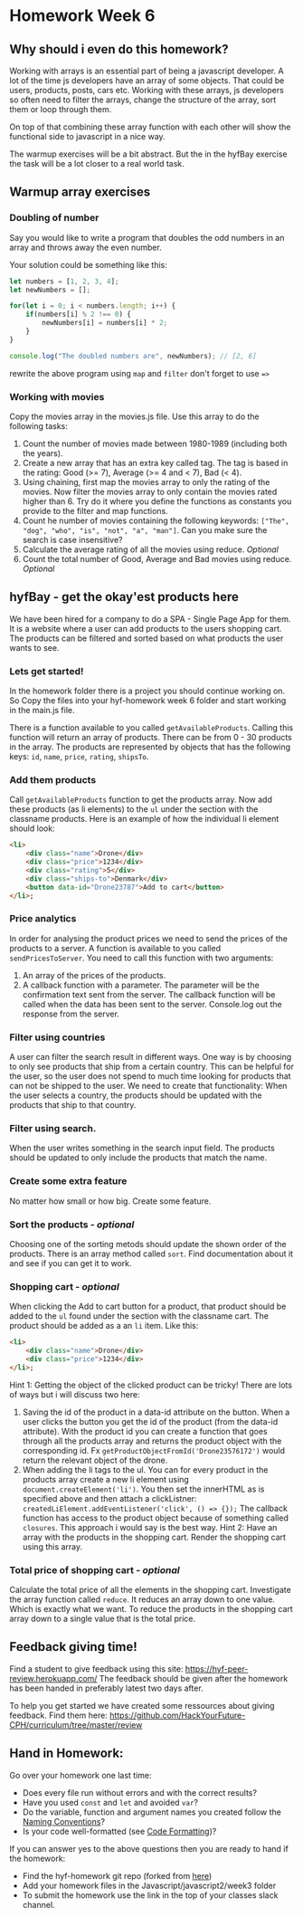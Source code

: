 # Homework Week 6

## Why should i even do this homework?
Working with arrays is an essential part of being a javascript developer. A lot of the time js developers have an array of some objects. That could be users, products, posts, cars etc. Working with these arrays, js developers so often need to filter the arrays, change the structure of the array, sort them or loop through them. 

On top of that combining these array function with each other will show the functional side to javascript in a nice way. 

The warmup exercises will be a bit abstract. But the in the hyfBay exercise the task will be a lot closer to a real world task. 

## Warmup array exercises

### Doubling of number
Say you would like to write a program that doubles the odd numbers in an array and throws away the even number.

Your solution could be something like this:
```js
let numbers = [1, 2, 3, 4];
let newNumbers = [];

for(let i = 0; i < numbers.length; i++) {
    if(numbers[i] % 2 !== 0) {
        newNumbers[i] = numbers[i] * 2;
    }
}

console.log("The doubled numbers are", newNumbers); // [2, 6]
```

rewrite the above program using `map` and `filter` don't forget to use `=>`

### Working with movies
Copy the movies array in the movies.js file. Use this array to do the following tasks:
1. Count the number of movies made between 1980-1989 (including both the years).
1. Create a new array that has an extra key called tag. The tag is based in the rating: Good (>= 7), Average (>= 4 and < 7), Bad (< 4).
1. Using chaining, first map the movies array to only the rating of the movies. Now filter the movies array to only contain the movies rated higher than 6. Try do it where you define the functions as constants you provide to the filter and map functions. 
1. Count he number of movies containing the following keywords: `["The", "dog", "who", "is", "not", "a", "man"]`. Can you make sure the search is case insensitive?
1. Calculate the average rating of all the movies using reduce. *Optional*
1. Count the total number of Good, Average and Bad movies using reduce. *Optional*


## hyfBay - get the okay'est products here
We have been hired for a company to do a SPA - Single Page App for them. It is a website where a user can add products to the users shopping cart. The products can be filtered and sorted based on what products the user wants to see. 

### Lets get started!
In the homework folder there is a project you should continue working on. So Copy the files into your hyf-homework week 6 folder and start working in the main.js file. 

There is a function available to you called `getAvailableProducts`. Calling this function will return an array of products. There can be from 0 - 30 products in the array. The products are represented by objects that has the following keys: `id`, `name`, `price`, `rating`, `shipsTo`.   

### Add them products
Call `getAvailableProducts` function to get the products array. Now add these products (as li elements) to the `ul` under the section with the classname products. Here is an example of how the individual li element should look:
```html
<li>
    <div class="name">Drone</div>
    <div class="price">1234</div>
    <div class="rating">5</div>
    <div class="ships-to">Denmark</div>
    <button data-id="Drone23787">Add to cart</button>
</li>;
```

### Price analytics
In order for analysing the product prices we need to send the prices of the products to a server. 
A function is available to you called `sendPricesToServer`. You need to call this function with two arguments: 
1. An array of the prices of the products. 
2. A callback function with a parameter. The parameter will be the confirmation text sent from the server. The callback function will be called when the data has been sent to the server. 
Console.log out the response from the server. 

### Filter using countries
A user can filter the search result in different ways. One way is by choosing to only see products that ship from a certain country. This can be helpful for the user, so the user does not spend to much time looking for products that can not be shipped to the user. We need to create that functionality: When the user selects a country, the products should be updated with the products that ship to that country. 

### Filter using search. 
When the user writes something in the search input field. The products should be updated to only include the products that match the name. 

### Create some extra feature
No matter how small or how big. Create some feature. 

### Sort the products - *optional*
Choosing one of the sorting metods should update the shown order of the products. There is an array method called `sort`. Find documentation about it and see if you can get it to work. 

### Shopping cart - *optional*
When clicking the Add to cart button for a product, that product should be added to the `ul` found under the section with the classname cart. The product should be added as a an `li` item. Like this:
```html
<li>
    <div class="name">Drone</div>
    <div class="price">1234</div>
</li>;
```
Hint 1: Getting the object of the clicked product can be tricky! There are lots of ways but i will discuss two here:
1. Saving the id of the product in a data-id attribute on the button. When a user clicks the button you get the id of the product (from the data-id attribute). With the product id you can create a function that goes through all the products array and returns the product object with the corresponding id. Fx `getProductObjectFromId('Drone23576172')` would return the relevant object of the drone.
2. When adding the li tags to the ul. You can for every product in the products array create a new li element using `document.createElement('li')`. You then set the innerHTML as is specified above and then attach a clickListner: `createdLiElement.addEventListener('click', () => {});` The callback function has access to the product object because of something called `closures`. This approach i would say is the best way.
Hint 2: Have an array with the products in the shopping cart. Render the shopping cart using this array. 

### Total price of shopping cart - *optional*
Calculate the total price of all the elements in the shopping cart. Investigate the array function called `reduce`. It reduces an array down to one value. Which is exactly what we want. To reduce the products in the shopping cart array down to a single value that is the total price. 

## Feedback giving time!
Find a student to give feedback using this site: https://hyf-peer-review.herokuapp.com/
The feedback should be given after the homework has been handed in preferably latest two days after.
 
To help you get started we have created some ressources about giving feedback. Find them here: https://github.com/HackYourFuture-CPH/curriculum/tree/master/review

## Hand in Homework:
Go over your homework one last time:

- Does every file run without errors and with the correct results?
- Have you used `const` and `let` and avoided `var`?
- Do the variable, function and argument names you created follow the [Naming Conventions](https://github.com/HackYourFuture/fundamentals/blob/master/fundamentals/naming_conventions.md)?
- Is your code well-formatted (see [Code Formatting](https://github.com/HackYourFuture/fundamentals/blob/master/fundamentals/naming_conventions.md))?

If you can answer yes to the above questions then you are ready to hand if the homework:
* Find the hyf-homework git repo (forked from [here](https://github.com/HackYourFuture-CPH/hyf-homework))
* Add your homework files in the Javascript/javascript2/week3 folder
* To submit the homework use the link in the top of your classes slack channel. 